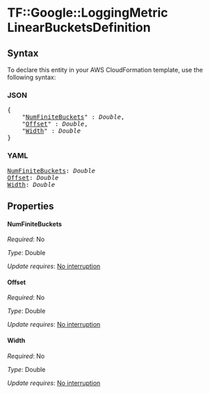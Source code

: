 # TF::Google::LoggingMetric LinearBucketsDefinition

## Syntax

To declare this entity in your AWS CloudFormation template, use the following syntax:

### JSON

<pre>
{
    "<a href="#numfinitebuckets" title="NumFiniteBuckets">NumFiniteBuckets</a>" : <i>Double</i>,
    "<a href="#offset" title="Offset">Offset</a>" : <i>Double</i>,
    "<a href="#width" title="Width">Width</a>" : <i>Double</i>
}
</pre>

### YAML

<pre>
<a href="#numfinitebuckets" title="NumFiniteBuckets">NumFiniteBuckets</a>: <i>Double</i>
<a href="#offset" title="Offset">Offset</a>: <i>Double</i>
<a href="#width" title="Width">Width</a>: <i>Double</i>
</pre>

## Properties

#### NumFiniteBuckets

_Required_: No

_Type_: Double

_Update requires_: [No interruption](https://docs.aws.amazon.com/AWSCloudFormation/latest/UserGuide/using-cfn-updating-stacks-update-behaviors.html#update-no-interrupt)

#### Offset

_Required_: No

_Type_: Double

_Update requires_: [No interruption](https://docs.aws.amazon.com/AWSCloudFormation/latest/UserGuide/using-cfn-updating-stacks-update-behaviors.html#update-no-interrupt)

#### Width

_Required_: No

_Type_: Double

_Update requires_: [No interruption](https://docs.aws.amazon.com/AWSCloudFormation/latest/UserGuide/using-cfn-updating-stacks-update-behaviors.html#update-no-interrupt)

